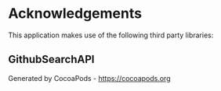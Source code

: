 # Acknowledgements
This application makes use of the following third party libraries:

## GithubSearchAPI


Generated by CocoaPods - https://cocoapods.org
